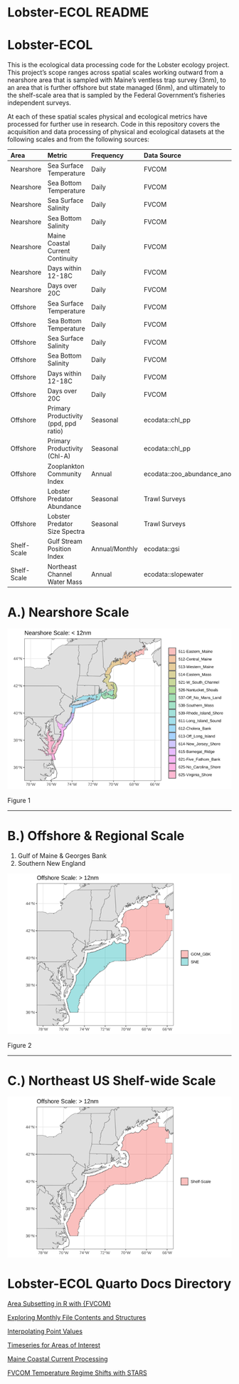 # Lobster-ECOL README


# Lobster-ECOL

This is the ecological data processing code for the Lobster ecology
project. This project’s scope ranges across spatial scales working
outward from a nearshore area that is sampled with Maine’s ventless trap
survey (3nm), to an area that is further offshore but state managed
(6nm), and ultimately to the shelf-scale area that is sampled by the
Federal Government’s fisheries independent surveys.

At each of these spatial scales physical and ecological metrics have
processed for further use in research. Code in this repository covers
the acquisition and data processing of physical and ecological datasets
at the following scales and from the following sources:

| Area | Metric | Frequency | Data Source |
|:---|:---|:---|:---|
| Nearshore | Sea Surface Temperature | Daily | FVCOM |
| Nearshore | Sea Bottom Temperature | Daily | FVCOM |
| Nearshore | Sea Surface Salinity | Daily | FVCOM |
| Nearshore | Sea Bottom Salinity | Daily | FVCOM |
| Nearshore | Maine Coastal Current Continuity | Daily | FVCOM |
| Nearshore | Days within 12-18C | Daily | FVCOM |
| Nearshore | Days over 20C | Daily | FVCOM |
| Offshore | Sea Surface Temperature | Daily | FVCOM |
| Offshore | Sea Bottom Temperature | Daily | FVCOM |
| Offshore | Sea Surface Salinity | Daily | FVCOM |
| Offshore | Sea Bottom Salinity | Daily | FVCOM |
| Offshore | Days within 12-18C | Daily | FVCOM |
| Offshore | Days over 20C | Daily | FVCOM |
| Offshore | Primary Productivity (ppd, ppd ratio) | Seasonal | ecodata::chl_pp |
| Offshore | Primary Productivity (Chl-A) | Seasonal | ecodata::chl_pp |
| Offshore | Zooplankton Community Index | Annual | ecodata::zoo_abundance_anom |
| Offshore | Lobster Predator Abundance | Seasonal | Trawl Surveys |
| Offshore | Lobster Predator Size Spectra | Seasonal | Trawl Surveys |
| Shelf-Scale | Gulf Stream Position Index | Annual/Monthly | ecodata::gsi |
| Shelf-Scale | Northeast Channel Water Mass | Annual | ecodata::slopewater |

# A.) Nearshore Scale

<div id="fig-nearshore-scale-map">

<img src="README_files/figure-commonmark/fig-nearshore-scale-map-1.png"
id="fig-nearshore-scale-map" />


Figure 1

</div>

------------------------------------------------------------------------

# B.) Offshore & Regional Scale

1.  Gulf of Maine & Georges Bank
2.  Southern New England

<div id="fig-offshore-scale-map">

<img src="README_files/figure-commonmark/fig-offshore-scale-map-1.png"
id="fig-offshore-scale-map" />


Figure 2

</div>

------------------------------------------------------------------------

# C.) Northeast US Shelf-wide Scale

![](README_files/figure-commonmark/unnamed-chunk-6-1.png)

# Lobster-ECOL Quarto Docs Directory

[Area Subsetting in R with
{FVCOM}](https://adamkemberling.github.io/Lobster-ECOL/R/FVCOM_prep/fvcom_general_methods/FVCOM_Area_Subsetting_Demo.html)

[Exploring Monthly File Contents and
Structures](https://adamkemberling.github.io/Lobster-ECOL/R/FVCOM_prep/gmri_inventory_exploration/FVCOM-GMRI-Monthly-Inventory-Check.html)

[Interpolating Point
Values](https://adamkemberling.github.io/Lobster-ECOL/R/FVCOM_prep/Survey_Locations_FVCOMTemp_Interpolation.html)

[Timeseries for Areas of
Interest](https://adamkemberling.github.io/Lobster-ECOL/R/FVCOM_prep/FVCOM_Regional_Temperature_Timeseries.html)

[Maine Coastal Current
Processing](https://adamkemberling.github.io/Lobster-ECOL/R/FVCOM_prep/FVCOM_MaineCoastalCurrent_PCA.html)

[FVCOM Temperature Regime Shifts with
STARS](https://adamkemberling.github.io/Lobster-ECOL/R/regime_tests/STARS_FVCOM.html)
